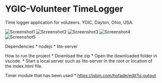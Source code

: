 # YGIC-Volunteer TimeLogger
Time logger application for voluteers. YGIC, Dayton, Ohio, USA.

![Screenshot1](https://github.com/medhachaitanya/YGIC-TimeLogger/blob/master/screenshots/iphone8silver_portrait.png)
![Screenshot2](https://github.com/medhachaitanya/YGIC-TimeLogger/blob/master/screenshots/iphone8silver_portrait1.png)
![Screenshot3](https://github.com/medhachaitanya/YGIC-TimeLogger/blob/master/screenshots/iphone8silver_portrait2.png)
![Screenshot4](https://github.com/medhachaitanya/YGIC-TimeLogger/blob/master/screenshots/macbookair13_front1.png)
![Screenshot5](https://github.com/medhachaitanya/YGIC-TimeLogger/blob/master/screenshots/macbookair13_front2.png)

Dependencies
    * nodejs
    * lite-server    

How to run the project
    * Download the zip
    * Open the downloaded folder in vscode. 
    * Start a local server such as lite-server in the root or location of the index.html file.

Timer module that has been used
    * https://jsbin.com/hofade/edit?js,output